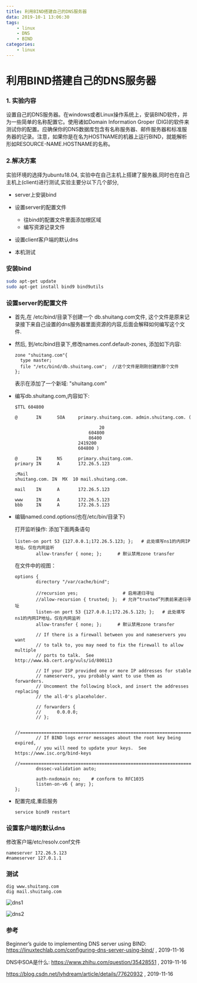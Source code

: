```yaml
---
title: 利用BIND搭建自己的DNS服务器
data: 2019-10-1 13:06:30
tags:
	- linux
	- DNS
	- BIND
categories:
	- linux
---
```




# 利用BIND搭建自己的DNS服务器

### 1. 实验内容

设置自己的DNS服务器。在windows或者Linux操作系统上，安装BIND软件，并为一些简单的名称配置它。使用诸如Domain Information Groper (DIG)的软件来测试你的配置。应确保你的DNS数据库包含有名称服务器、邮件服务器和标准服务器的记录。注意，如果你是在名为HOSTNAME的机器上运行BIND，就能解析形如RESOURCE-NAME.HOSTNAME的名称。

### 2.解决方案

实验环境的选择为ubuntu18.04,  实验中在自己主机上搭建了服务器,同时也在自己主机上(client)进行测试,实验主要分以下几个部分,

- server上安装bind
- 设置server的配置文件
  - 往bind的配置文件里面添加根区域
  - 编写资源记录文件
- 设置client客户端的默认dns

- 本机测试



### 安装bind

```bash
sudo apt-get update
sudo apt-get install bind9 bind9utils
```



### 设置server的配置文件

- 首先,在 /etc/bind/目录下创建一个 db.shuitang.com文件, 这个文件是原来记录接下来自己设置的dns服务器里面资源的内容,后面会解释如何编写这个文件.

- 然后, 到/etc/bind目录下,修改names.conf.default-zones, 添加如下内容:

  ```
  zone "shuitang.com"{
  	type master;
  	file "/etc/bind/db.shuitang.com";  //这个文件是刚刚创建的那个文件
  };
  ```

  表示在添加了一个新域: "shuitang.com"

- 编写db.shuitang.com,内容如下:

  ```
  $TTL 604800
  
  @       IN      SOA     primary.shuitang.com. admin.shuitang.com. (
  
                                  20
                              604800
                              86400
                          2419200
                          604800 )
  
  @       IN      NS      primary.shuitang.com.
  primary IN      A       172.26.5.123
  
  ;Mail
  shuitang.com. IN  MX  10 mail.shuitang.com.
  
  mail    IN      A       172.26.5.123
  
  www     IN      A       172.26.5.123
  bbb     IN      A       172.26.5.123
  ```

- 编辑named.cond.options(也在/etc/bin/目录下)

  打开监听操作: 添加下面两条语句

  ```
  listen-on port 53 {127.0.0.1;172.26.5.123; };   # 此处填写ns1的内网IP地址。仅在内网监听
          allow-transfer { none; };      # 默认禁用zone transfer
  ```

  在文件中的视图：

  ```
  options {
          directory "/var/cache/bind";
  
          //recursion yes;                 # 启用递归寻址
          //allow-recursion { trusted; };  # 允许“trusted”列表前来递归寻址
          listen-on port 53 {127.0.0.1;172.26.5.123; };   # 此处填写ns1的内网IP地址。仅在内网监听
          allow-transfer { none; };      # 默认禁用zone transfer
  
          // If there is a firewall between you and nameservers you want
          // to talk to, you may need to fix the firewall to allow multiple
          // ports to talk.  See http://www.kb.cert.org/vuls/id/800113
  
          // If your ISP provided one or more IP addresses for stable
          // nameservers, you probably want to use them as forwarders.
          // Uncomment the following block, and insert the addresses replacing
          // the all-0's placeholder.
  
          // forwarders {
          //      0.0.0.0;
          // };
  
          //========================================================================
          // If BIND logs error messages about the root key being expired,
          // you will need to update your keys.  See https://www.isc.org/bind-keys
          //========================================================================
          dnssec-validation auto;
  
          auth-nxdomain no;    # conform to RFC1035
          listen-on-v6 { any; };
  };
  
  ```

- 配置完成,重启服务

  ```
  service bind9 restart
  ```

  

### 设置客户端的默认dns

修改客户端/etc/resolv.conf文件

```
nameserver 172.26.5.123
#nameserver 127.0.1.1
```



### 测试

```
dig www.shuitang.com
dig mail.shuitang.com

```

![dns1](../picture/dns1.png)

![dns2](../picture/dns2.png)

### 参考

Beginner’s guide to implementing DNS server using BIND: https://linuxtechlab.com/configuring-dns-server-using-bind/ , 2019-11-16

DNS中SOA是什么: https://www.zhihu.com/question/35428551 , 2019-11-16

https://blog.csdn.net/lyhdream/article/details/77620932 , 2019-11-16